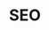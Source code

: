---
view: category
lang: pt-br
order: 8
title: SEO
description: SEO (Search Engine Optimization) são práticas a serem seguidas para otimizar seu site para mecanismos de busca. Artigos com dicas, macetes e novidades.
excerpt: SEO (Search Engine Optimization) são práticas a serem seguidas para otimizar seu site para mecanismos de busca.
slug: seo
meta:
  - property: og:image
    content: https://ktquez.com/share/ktquez-play-image-share.png
  - name: twitter:image
    content: https://ktquez.com/share/ktquez-play-image-share.png
---